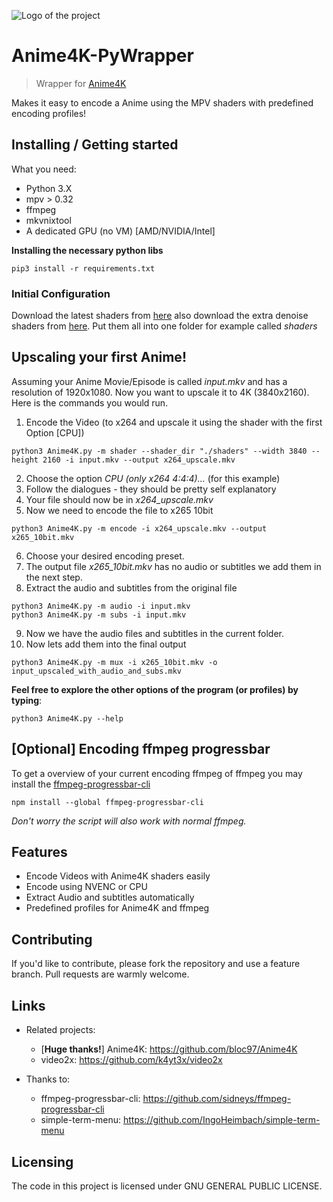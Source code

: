 ![Logo of the project](demo.gif)

# Anime4K-PyWrapper
> Wrapper for [Anime4K](https://github.com/bloc97/Anime4K)

Makes it easy to encode a Anime using the MPV shaders with predefined encoding profiles!

## Installing / Getting started

What you need:
- Python 3.X
- mpv > 0.32
- ffmpeg
- mkvnixtool
- A dedicated GPU (no VM) [AMD/NVIDIA/Intel]

**Installing the necessary python libs**

```
pip3 install -r requirements.txt
```

### Initial Configuration

Download the latest shaders from [here](https://github.com/bloc97/Anime4K/releases) also download the extra denoise shaders from [here](https://github.com/bloc97/Anime4K/tree/master/glsl/3.1/Denoise).
Put them all into one folder for example called *shaders*

## Upscaling your first Anime!

Assuming your Anime Movie/Episode is called *input.mkv* and has a resolution of 1920x1080.
Now you want to upscale it to 4K (3840x2160).
Here is the commands you would run.

1. Encode the Video (to x264 and upscale it using the shader with the first Option [CPU])
```
python3 Anime4K.py -m shader --shader_dir "./shaders" --width 3840 --height 2160 -i input.mkv --output x264_upscale.mkv
```
2. Choose the option *CPU (only x264 4:4:4)...* (for this example)
3. Follow the dialogues - they should be pretty self explanatory
4. Your file should now be in *x264_upscale.mkv*
5. Now we need to encode the file to x265 10bit
```
python3 Anime4K.py -m encode -i x264_upscale.mkv --output x265_10bit.mkv
```
6. Choose your desired encoding preset.
7. The output file *x265_10bit.mkv* has no audio or subtitles we add them in the next step.
8. Extract the audio and subtitles from the original file
```
python3 Anime4K.py -m audio -i input.mkv
python3 Anime4K.py -m subs -i input.mkv
```
9. Now we have the audio files and subtitles in the current folder.
10. Now lets add them into the final output
```
python3 Anime4K.py -m mux -i x265_10bit.mkv -o input_upscaled_with_audio_and_subs.mkv
```


**Feel free to explore the other options of the program (or profiles) by typing**:
```
python3 Anime4K.py --help
```

## **[Optional]** Encoding ffmpeg progressbar
To get a overview of your current encoding ffmpeg of ffmpeg you may install the [ffmpeg-progressbar-cli](https://github.com/sidneys/ffmpeg-progressbar-cli)

```
npm install --global ffmpeg-progressbar-cli
```

*Don't worry the script will also work with normal ffmpeg.*


## Features

* Encode Videos with Anime4K shaders easily
* Encode using NVENC or CPU
* Extract Audio and subtitles automatically
* Predefined profiles for Anime4K and ffmpeg

## Contributing

If you'd like to contribute, please fork the repository and use a feature
branch. Pull requests are warmly welcome.

## Links

- Related projects:
  - [**Huge thanks!**] Anime4K: https://github.com/bloc97/Anime4K
  - video2x: https://github.com/k4yt3x/video2x

- Thanks to:
  - ffmpeg-progressbar-cli: https://github.com/sidneys/ffmpeg-progressbar-cli
  - simple-term-menu: https://github.com/IngoHeimbach/simple-term-menu


## Licensing

The code in this project is licensed under GNU GENERAL PUBLIC LICENSE.
